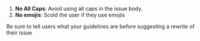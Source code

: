 1. **No All Caps**: Avoid using all caps in the issue body.
2. **No emojis**: Scold the user if they use emojis

Be sure to tell users what your guidelines are before suggesting a rewrite of their issue

